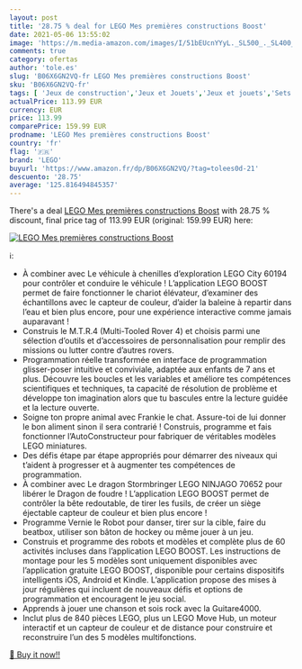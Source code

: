 ```yaml
---
layout: post
title: '28.75 % deal for LEGO Mes premières constructions Boost'
date: 2021-05-06 13:55:02
image: 'https://m.media-amazon.com/images/I/51bEUcnYYyL._SL500_._SL400_.jpg'
comments: true
category: ofertas
author: 'tole.es'
slug: 'B06X6GN2VQ-fr LEGO Mes premières constructions Boost'
sku: 'B06X6GN2VQ-fr'
tags: [ 'Jeux de construction','Jeux et Jouets','Jeux et jouets','Sets de jeux de construction','lego', ]
actualPrice: 113.99 EUR
currency: EUR
price: 113.99
comparePrice: 159.99 EUR
prodname: 'LEGO Mes premières constructions Boost'
country: 'fr'
flag: '🇫🇷'
brand: 'LEGO'
buyurl: 'https://www.amazon.fr/dp/B06X6GN2VQ/?tag=tolees0d-21'
descuento: '28.75'
average: '125.816494845357'
---
```


There's a deal [LEGO Mes premières constructions Boost](https://www.amazon.fr/dp/B06X6GN2VQ/?tag=tolees0d-21)  with  28.75 % discount, final price tag of  113.99 EUR (original: 159.99 EUR) here:

[![LEGO Mes premières constructions Boost](https://m.media-amazon.com/images/I/51bEUcnYYyL._SL500_._SL400_.jpg)](https://www.amazon.fr/dp/B06X6GN2VQ/?tag=tolees0d-21)

ℹ️:

- À combiner avec Le véhicule à chenilles d’exploration LEGO City 60194 pour contrôler et conduire le véhicule ! L’application LEGO BOOST permet de faire fonctionner le chariot élévateur, d’examiner des échantillons avec le capteur de couleur, d’aider la baleine à repartir dans l’eau et bien plus encore, pour une expérience interactive comme jamais auparavant !
- Construis le M.T.R.4 (Multi-Tooled Rover 4) et choisis parmi une sélection d’outils et d’accessoires de personnalisation pour remplir des missions ou lutter contre d’autres rovers.
- Programmation réelle transformée en interface de programmation glisser-poser intuitive et conviviale, adaptée aux enfants de 7 ans et plus. Découvre les boucles et les variables et améliore tes compétences scientifiques et techniques, ta capacité de résolution de problème et développe ton imagination alors que tu bascules entre la lecture guidée et la lecture ouverte.
- Soigne ton propre animal avec Frankie le chat. Assure-toi de lui donner le bon aliment sinon il sera contrarié ! Construis, programme et fais fonctionner l’AutoConstructeur pour fabriquer de véritables modèles LEGO miniatures.
- Des défis étape par étape appropriés pour démarrer des niveaux qui t’aident à progresser et à augmenter tes compétences de programmation.
- À combiner avec Le dragon Stormbringer LEGO NINJAGO 70652 pour libérer le Dragon de foudre ! L’application LEGO BOOST permet de contrôler la bête redoutable, de tirer les fusils, de créer un siège éjectable capteur de couleur et bien plus encore !
- Programme Vernie le Robot pour danser, tirer sur la cible, faire du beatbox, utiliser son bâton de hockey ou même jouer à un jeu.
- Construis et programme des robots et modèles et complète plus de 60 activités incluses dans l’application LEGO BOOST. Les instructions de montage pour les 5 modèles sont uniquement disponibles avec l’application gratuite LEGO BOOST, disponible pour certains dispositifs intelligents iOS, Android et Kindle. L’application propose des mises à jour régulières qui incluent de nouveaux défis et options de programmation et encouragent le jeu social.
- Apprends à jouer une chanson et sois rock avec la Guitare4000.
- Inclut plus de 840 pièces LEGO, plus un LEGO Move Hub, un moteur interactif et un capteur de couleur et de distance pour construire et reconstruire l’un des 5 modèles multifonctions.

[🛒 Buy it now!!](https://www.amazon.fr/dp/B06X6GN2VQ/?tag=tolees0d-21)
